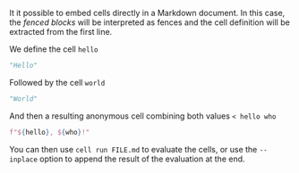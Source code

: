 It it possible to  embed cells directly in a Markdown document. In this
case, the *fenced blocks* will be interpreted as fences and the cell definition
will be extracted from the first line.

We define the cell `hello`

```python hello
"Hello"
```

Followed by the cell `world`

```python who
"World"
```

And then a resulting anonymous cell combining both values `< hello who`

```python < hello who
f"${hello}, ${who}!"
```
You can then use `cell run FILE.md` to evaluate the cells, or use the `--inplace`
option to append the result of the evaluation at the end.
